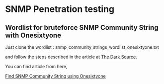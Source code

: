 # SNMP Penetration testing

## Wordlist for bruteforce SNMP Community String with Onesixtyone
Just clone the wordlist : snmp_community_strings_wordlist_onesixtyone.txt

and follow the steps described in the article at
[The Dark Source](https://thedarksource.com/).

You can find article from here,

[Find SNMP Community String using Onesixtyone](https://thedarksource.com/find-snmp-community-string-using-onesixtyone/)


